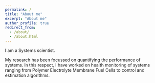 ```yaml
---
permalink: /
title: "About me"
excerpt: "About me"
author_profile: true
redirect_from: 
  - /about/
  - /about.html
---
```


I am a Systems scientist.

My research has been focussed on quantifying the performance of systems. In this respect, I have worked on health monitoring of systems ranging from Polymer Electrolyte Membrane Fuel
Cells to control and estimation algorithms.
